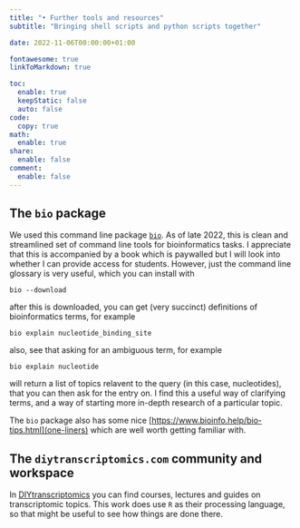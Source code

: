 ```yaml
---
title: "• Further tools and resources"
subtitle: "Bringing shell scripts and python scripts together"

date: 2022-11-06T00:00:00+01:00

fontawesome: true
linkToMarkdown: true

toc:
  enable: true
  keepStatic: false
  auto: false
code:
  copy: true
math:
  enable: true
share:
  enable: false
comment:
  enable: false
---
```


## The `bio` package
We used this command line package [`bio`](https://www.bioinfo.help/). As of late 2022, this is clean and streamlined set of command line tools for bioinformatics tasks. I appreciate that this is accompanied by a book which is paywalled but I will look into whether I can provide access for students. However, just the command line glossary is very useful, which you can install with
```shell
bio --download
```
after this is downloaded, you can get (very succinct) definitions of bioinformatics terms, for example
```shell
bio explain nucleotide_binding_site
```
also, see that asking for an ambiguous term, for example
```shell
bio explain nucleotide
```
will return a list of topics relavent to the query (in this case, nucleotides), that you can then ask for the entry on. I find this a useful way of clarifying terms, and a way of starting more in-depth research of a particular topic.

The `bio` package also has some nice [https://www.bioinfo.help/bio-tips.html](one-liners) which are well worth getting familiar with.

## The `diytranscriptomics.com` community and workspace
In [DIYtranscriptomics](https://diytranscriptomics.com/) you can find courses, lectures and guides on transcriptomic topics. This work does use `R` as their processing language, so that might be useful to see how things are done there.
